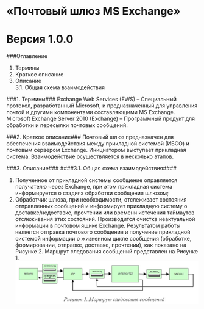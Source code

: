 «Почтовый шлюз MS Exchange»
===========================
Версия 1.0.0
============





 
###Оглавление
1.	Термины	
2.	Краткое описание
3.	Описание	
	3.1.	Общая схема взаимодействия


 
###1.	Термины###
	Exchange Web Services (EWS)	–	Cпециальный протокол, разработанный Microsoft, и предназначенный для управления почтой и другими компонентами составляющими MS Exchange.
Microsoft Exchange Server 2010 (Exchange)	–	Программный продукт для обработки и пересылки почтовых сообщений.

 
###2.	Краткое описание###
	Почтовый шлюз предназначен для обеспечения взаимодействия между прикладной системой (ИБСО) и почтовым сервером Exchange. Инициатором выступает прикладная  система. Взаимодействие осуществляется в несколько этапов. 

 
###3.	Описание###
####3.1.	Общая схема взаимодействия####
1.	Полученное от прикладной системы сообщение оправляется получателю через Exchange, при этом прикладная система информируется о стадиях обработки сообщения шлюзом;
2.	Обработчик шлюза, при необходимости, отслеживает состояния отправленных сообщений и информирует прикладную систему о доставке/недоставке, прочтении или времени истечения таймаутов отслеживания  этих состояний.  Производится очистка неактуальной информации в почтовом ящике Exchange.
Результатом работы является отправка почтового сообщения и получение прикладной системой информации о жизненном цикле сообщения (обработке, формировании, отправке, доставке, прочтении), как показано на Рисунке 2.
Маршрут следования сообщений представлен на Рисунке 1.
![Маршрут](/IntServices/MsExch.JPG "Маршрут")
